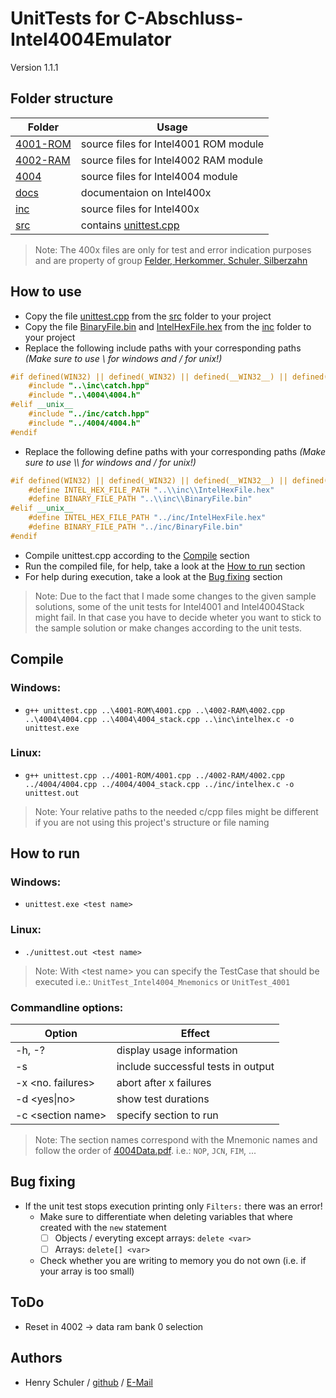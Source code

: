 # UnitTests for C-Abschluss-Intel4004Emulator
Version 1.1.1

## Folder structure
Folder | Usage
------ | -----
[4001-ROM](4001-ROM) | source files for Intel4001 ROM module
[4002-RAM](4002-RAM) | source files for Intel4002 RAM module
[4004](4004) | source files for Intel4004 module
[docs](docs) | documentaion on Intel400x
[inc](inc) | source files for Intel400x
[src](src) | contains [unittest.cpp](src/unittest.cpp)

> Note: The 400x files are only for test and error indication purposes and are property of group [Felder, Herkommer, Schuler, Silberzahn](https://github.com/DHBW-FN-TIT20/C-Abschluss-Intel4004Emulator)

## How to use
* Copy the file [unittest.cpp](src/unittest.cpp) from the [src](src) folder to your project
* Copy the file [BinaryFile.bin](inc/BinaryFile.bin) and [IntelHexFile.hex](inc/IntelHexFile.hex) from the [inc](inc) folder to your project
* Replace the following include paths with your corresponding paths *(Make sure to use \\ for windows and / for unix!)*
```C++
#if defined(WIN32) || defined(_WIN32) || defined(__WIN32__) || defined(__NT__)
    #include "..\inc\catch.hpp"
    #include "..\4004\4004.h"
#elif __unix__
    #include "../inc/catch.hpp"
    #include "../4004/4004.h"
#endif
```
* Replace the following define paths with your corresponding paths *(Make sure to use \\\\ for windows and / for unix!)*
```C++
#if defined(WIN32) || defined(_WIN32) || defined(__WIN32__) || defined(__NT__)
    #define INTEL_HEX_FILE_PATH "..\\inc\\IntelHexFile.hex"
    #define BINARY_FILE_PATH "..\\inc\\BinaryFile.bin"
#elif __unix__
    #define INTEL_HEX_FILE_PATH "../inc/IntelHexFile.hex"
    #define BINARY_FILE_PATH "../inc/BinaryFile.bin"
#endif
```
* Compile unittest.cpp according to the [Compile](#Compile) section
* Run the compiled file, for help, take a look at the [How to run](#How-to-run) section
* For help during execution, take a look at the [Bug fixing](#Bug-fixing) section
> Note: Due to the fact that I made some changes to the given sample solutions, some of the unit tests for Intel4001 and Intel4004Stack might fail. In that case you have to decide wheter you want to stick to the sample solution or make changes according to the unit tests.

## Compile
### Windows:
* `g++ unittest.cpp ..\4001-ROM\4001.cpp ..\4002-RAM\4002.cpp ..\4004\4004.cpp ..\4004\4004_stack.cpp ..\inc\intelhex.c -o unittest.exe`

### Linux:
* `g++ unittest.cpp ../4001-ROM/4001.cpp ../4002-RAM/4002.cpp ../4004/4004.cpp ../4004/4004_stack.cpp ../inc/intelhex.c -o unittest.out`

> Note: Your relative paths to the needed c/cpp files might be different if you are not using this project's structure or file naming

## How to run
### Windows:
* `unittest.exe <test name>`

### Linux:
* `./unittest.out <test name>`
> Note: With \<test name\> you can specify the TestCase that should be executed i.e.: `UnitTest_Intel4004_Mnemonics` or `UnitTest_4001`

### Commandline options:
Option | Effect
------ | ------
-h, -? | display usage information
-s | include successful tests in output
-x \<no. failures\> | abort after x failures
-d \<yes\|no\> | show test durations
-c \<section name\> | specify section to run

> Note: The section names correspond with the Mnemonic names and follow the order of [4004Data.pdf](docs/4004Data.pdf). i.e.: `NOP`, `JCN`, `FIM`, ...

## Bug fixing
* If the unit test stops execution printing only `Filters:` there was an error!
    * Make sure to differentiate when deleting variables that where created with the `new` statement
        - [ ] Objects / everyting except arrays: `delete <var>`
        - [ ] Arrays: `delete[] <var>`
    * Check whether you are writing to memory you do not own (i.e. if your array is too small)

## ToDo
* Reset in 4002 -> data ram bank 0 selection

## Authors
* Henry Schuler / [github](https://github.com/schuler-henry) / [E-Mail](mailto:schuler.henry-it20@it.dhbw-ravensburg.de?subject=[GitHub]%20C%20Intel4004%20Emulator%20UnitTest)
